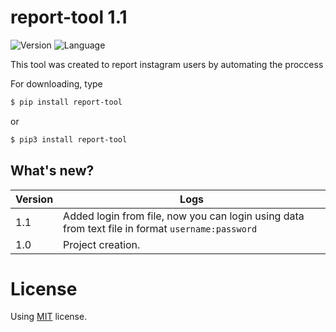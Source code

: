 # report-tool 1.1
![Version](https://img.shields.io/badge/version-1.1-green.svg?style=flat) ![Language](https://img.shields.io/badge/language-python-blue.svg?style=flat)

This tool was created to report instagram users by automating the proccess

For downloading, type 
```sh
$ pip install report-tool
```
or
```sh
$ pip3 install report-tool
```

## What's new?
| Version | Logs |
| ------ | ------ |
| 1.1 | Added login from file, now you can login using data from text file in format ```username:password``` |
| 1.0 | Project creation. |

# License
Using [MIT](https://github.com/Aspoky/report-tool/blob/master/LICENSE) license.

